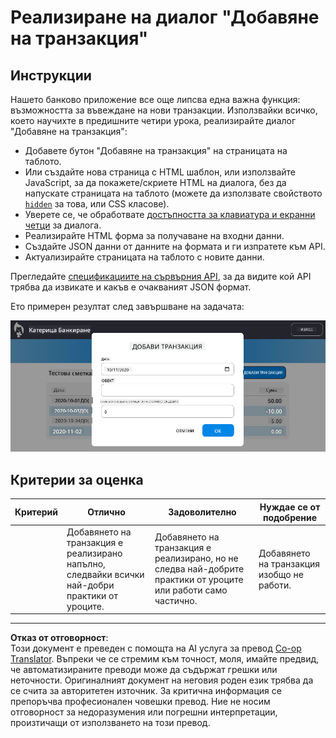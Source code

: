 <!--
CO_OP_TRANSLATOR_METADATA:
{
  "original_hash": "f23a868536c07da991b1d4e773161e25",
  "translation_date": "2025-08-28T07:38:54+00:00",
  "source_file": "7-bank-project/4-state-management/assignment.md",
  "language_code": "bg"
}
-->
# Реализиране на диалог "Добавяне на транзакция"

## Инструкции

Нашето банково приложение все още липсва една важна функция: възможността за въвеждане на нови транзакции. Използвайки всичко, което научихте в предишните четири урока, реализирайте диалог "Добавяне на транзакция":

- Добавете бутон "Добавяне на транзакция" на страницата на таблото.
- Или създайте нова страница с HTML шаблон, или използвайте JavaScript, за да покажете/скриете HTML на диалога, без да напускате страницата на таблото (можете да използвате свойството [`hidden`](https://developer.mozilla.org/docs/Web/HTML/Global_attributes/hidden) за това, или CSS класове).
- Уверете се, че обработвате [достъпността за клавиатура и екранни четци](https://developer.paciellogroup.com/blog/2018/06/the-current-state-of-modal-dialog-accessibility/) за диалога.
- Реализирайте HTML форма за получаване на входни данни.
- Създайте JSON данни от данните на формата и ги изпратете към API.
- Актуализирайте страницата на таблото с новите данни.

Прегледайте [спецификациите на сървърния API](../api/README.md), за да видите кой API трябва да извикате и какъв е очакваният JSON формат.

Ето примерен резултат след завършване на задачата:

![Снимка на екран, показваща примерен диалог "Добавяне на транзакция"](../../../../translated_images/dialog.93bba104afeb79f12f65ebf8f521c5d64e179c40b791c49c242cf15f7e7fab15.bg.png)

## Критерии за оценка

| Критерий | Отлично                                                                                          | Задоволително                                                                                                         | Нуждае се от подобрение                      |
| -------- | ------------------------------------------------------------------------------------------------ | --------------------------------------------------------------------------------------------------------------------- | --------------------------------------------|
|          | Добавянето на транзакция е реализирано напълно, следвайки всички най-добри практики от уроците.   | Добавянето на транзакция е реализирано, но не следва най-добрите практики от уроците или работи само частично.        | Добавянето на транзакция изобщо не работи.  |

---

**Отказ от отговорност**:  
Този документ е преведен с помощта на AI услуга за превод [Co-op Translator](https://github.com/Azure/co-op-translator). Въпреки че се стремим към точност, моля, имайте предвид, че автоматизираните преводи може да съдържат грешки или неточности. Оригиналният документ на неговия роден език трябва да се счита за авторитетен източник. За критична информация се препоръчва професионален човешки превод. Ние не носим отговорност за недоразумения или погрешни интерпретации, произтичащи от използването на този превод.